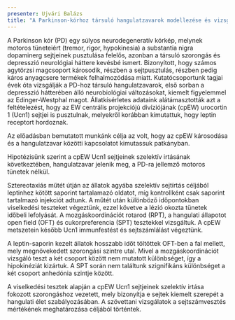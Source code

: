 ```yaml
---
presenter: Ujvári Balázs
title: "A Parkinson-kórhoz társuló hangulatzavarok modellezése és vizsgálata patkányban"
---
```


A Parkinson kór (PD) egy súlyos neurodegeneratív kórkép, melynek motoros tüneteiért (tremor, rigor, hypokinesia) a substantia nigra dopaminerg sejtjeinek pusztulása felelős, azonban a társuló szorongás és depresszió neurológiai háttere kevésbé ismert. Bizonyított, hogy számos agytörzsi magcsoport károsodik, részben a sejtpusztulás, részben pedig káros anyagcsere termékek felhalmozódása miatt. Kutatócsoportunk tagjai évek óta vizsgálják a PD-hoz társuló hangulatzavarok, első sorban a depresszió hátterében álló neurobiológiai változásokat, kiemelt figyelemmel az Edinger-Westphal magot. Állatkísérletes adataink alátámasztották azt a feltételezést, hogy az EW centrális projekciójú divíziójának (cpEW) urocortin 1 (Ucn1) sejtjei is pusztulnak, melyekről korábban kimutattuk, hogy leptin receptort hordoznak.

Az előadásban bemutatott munkánk célja az volt, hogy az cpEW károsodása és a hangulatzavar közötti kapcsolatot kimutassuk patkányban.

Hipotézisünk szerint a cpEW Ucn1 sejtjeinek szelektív irtásának következtében, hangulatzavar jelenik meg, a PD-ra jellemző motoros tünetek nélkül.

Sztereotaxiás műtét útján az állatok agyába szelektív sejtírtás céljából leptinhez kötött saporint tartalamazó oldatot, míg kontrollként csak saporint tartalmazó injekciót adtunk. A műtét után különböző időpontokban viselkedési teszteket végeztünk, ezzel követve a lézió okozta tünetek időbeli lefolyását. A mozgáskoordinációt rotarod (RPT), a hangulati állapotot open field (OFT) és cukorpreferencia (SPT) tesztekkel vizsgáltuk. A cpEW metszetein később Ucn1 immunfestést és sejtszámlálást végeztünk.

A leptin-saporin kezelt állatok hosszabb időt töltöttek OFT-ben a fal mellett, mely megnövekedett szorongási szintre utal. Mivel a mozgáskoordinációt vizsgáló teszt a két csoport között nem mutatott különbséget, így a hipokinéziát kizártuk. A SPT során nem találtunk szignifikáns különbséget a két csoport anhedónia szintje között.

A viselkedési tesztek alapján a cpEW Ucn1 sejtjeinek szelektív irtása fokozott szorongáshoz vezetett, mely bizonyítja e sejtek kiemelt szerepét a hangulati élet szabályozásában. A szövettani vizsgálatok a sejtszámvesztés mértékének meghatározása céljából történtek.

